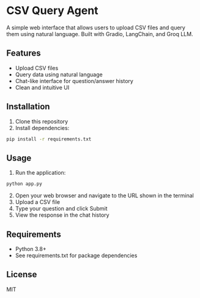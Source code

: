 # CSV Query Agent

A simple web interface that allows users to upload CSV files and query them using natural language. Built with Gradio, LangChain, and Groq LLM.

## Features

- Upload CSV files
- Query data using natural language
- Chat-like interface for question/answer history
- Clean and intuitive UI

## Installation

1. Clone this repository
2. Install dependencies:
```bash
pip install -r requirements.txt
```

## Usage

1. Run the application:
```bash
python app.py
```
2. Open your web browser and navigate to the URL shown in the terminal
3. Upload a CSV file
4. Type your question and click Submit
5. View the response in the chat history

## Requirements

- Python 3.8+
- See requirements.txt for package dependencies

## License

MIT
